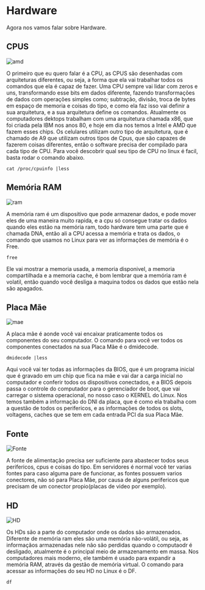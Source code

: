 # Hardware

Agora nos vamos falar sobre Hardware. 

## CPUS

![amd](https://http2.mlstatic.com/processador-cpu-amd-athlon-64-x2-am2-21-g-ado4000iaa5dd-D_NQ_NP_610955-MLB31865302667_082019-F.jpg)

O primeiro que eu quero falar é a CPU, as CPUS são desenhadas com arquiteturas diferentes, ou seja, a forma que ela vai trabalhar todos os comandos que ela é capaz de fazer. Uma CPU sempre vai lidar com zeros e uns, transformando esse bits em dados diferente, fazendo transformações de dados com operações simples como; subtração, divisão, troca de bytes em espaço de memoria e coisas do tipo, e como ela faz isso vai definir a sua arquitetura, e a sua arquitetura define os comandos. Atualmente os computadores dektops trabalham com uma arquitetura chamada x86, que foi criada pela IBM nos anos 80, e hoje em dia nos temos a Intel e AMD que fazem esses chips. Os celulares utilizam outro tipo de arquitetura, que é chamado de A9 que utilizam outros tipos de Cpus, que são capazes de fazerem coisas diferentes, então o software precisa der compilado para cada tipo de CPU. Para você descobrir qual seu tipo de CPU no linux é facil, basta rodar o comando abaixo.

```shell
cat /proc/cpuinfo |less
```

## Memória RAM

![ram](https://40297.cdn.simplo7.net/static/40297/sku/2148_63dfd212-3fb2-4cf2-a74f-429429dfa15e_909x448.jpg)

A memória ram é um dispositivo que pode armazenar dados, e pode mover eles de uma maneira muito rapida, e a cpu só consegue tratar os dados quando eles estão na memória ram, todo hardware tem uma parte que é chamada DNA, então ali a CPU acessa a memória e trata os dados, o comando que usamos no Linux para ver as informações de memória é o Free.

```shell
free
```

Ele vai mostrar a memoria usada, a memoria disponivel, a memoria compartilhada e a memoria cache, é bom lembrar que a memória ram é volatil, então quando você desliga a maquina todos os dados que estão nela são apagados. 

## Placa Mãe

![mae](https://images0.kabum.com.br/produtos/fotos/98160/placa-mae-gigabyte-p-intel-lga-1151-atx-z390-gaming-sli-ddr4_1538513261_g.jpg)

A placa mãe é aonde você vai encaixar praticamente todos os componentes do seu computador. O comando para você ver todos os componentes conectados na sua Placa Mãe é o dmidecode.


```shell
dmidecode |less
```

Aqui você vai ter todas as informações da BIOS, que é um programa inicial que é gravado em um chip que fica na mãe e vai dar a carga inicial no computador e conferir todos os dispositivos conectados, e a BIOS depois passa o controle do computador para o gerenciador de boot, que vai carregar o sistema operacional, no nosso caso o KERNEL do Linux. Nos temos também a informação do DNI da placa, que é como ela trabalha com a questão de todos os perifericos, e as informações de todos os slots, voltagens, caches que se tem em cada entrada PCI da sua Placa Mãe. 

## Fonte

![Fonte](https://cdn.pichau.com.br/catalog/product/cache/a8a821144233824f257ff007174b65b4/p/g/pg-5001-br2.jpg)

A fonte de alimentação precisa ser suficiente para abastecer todos seus perifericos, cpus e coisas do tipo. Em servidores é normal você ter varias fontes para caso alguma pare de funcionar, as fontes possuem varios conectores, não só para Placa Mãe, por causa de alguns perifericos que precisam de um conector propio(placas de video por exemplo). 

## HD

![HD](https://static3.tcdn.com.br/img/img_prod/374123/17871_1_20161227105914.jpg)

Os HDs são a parte do computador onde os dados são armazenados. Diferente de memória ram eles são uma memória não-volátil, ou seja, as informaçãos armazenadas nele não são perdidas quando o computaodr é desligado, atualmente é o principal meio de armazenamento em massa. Nos computadores mais moderno, ele também é usado para expandir a memória RAM, através da gestão de memória virtual. O comando para acessar as informações do seu HD no Linux é o DF.

```shell
df
```

